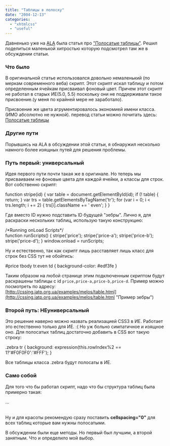 ```yaml
---
title: "Таблицы в полоску"
date: "2004-12-13"
categories: 
  - "xhtmlcss"
  - "useful"
---
```


Давненько уже на [ALA](http://www.alistapart.com/ "A List Apart") была статья про ["Полосатые таблицы"](http://www.alistapart.com/articles/zebratables/). Решил поделиться маленькой хитростью которую подсмотрел там же в обсуждении статьи.

### Что было

В оригинальной статье использовался довольно немаленький (по меркам современного веба) скрипт. Этот скрипт искал таблицу и потом определенным ячейкам присваивал фоновый цвет. Причем этот скрипт не работал в старых ИЕ(5.0, 5.5) поскольку они не поддерживали такое присвоение.(у меня по крайней мере не заработало).

Присвоение же цвета агрументировалось экономией имени класса.(ИМО абсолютно не нужной). перевод статьи можно почитать здесь: [Полосатые таблицы](http://cssing.iatp.org.ua/articles/index.php?p=6)

### Другие пути

Порывшись на ALA в обсуждении этой статьи, я обнаружил несколько намного более изящных путей для решения проблемы.

### Путь первый: универсальный

Идея первого пути почти такая же в оригинале. Но теперь мы присваиваем не фоновые цвета для каждой ячейки, а классы для строк. Вот собственно скрипт:

function stripe(id) {
    var table = document.getElementById(id);
    if (! table) { return; }
    var trs = table.getElementsByTagName('tr');
    for (var i = 0; i < trs.length; i += 2) {
      trs\[i\].className += ' even';
    }
  }

Где вместо ID нужно подставить ID будущей "зебры". Лично я, для раскраски нескольких таблиц, использую такую конструкцию:

/\*Running onLoad Scripts\*/  
  function runScripts()
	{
	stripe('price');
	stripe('price-a');
	stripe('price-b');
	stripe('price-d');
	}
window.onload = runScripts;

Ну и естественно, так как скрипт лишь расставляет лишь класс для строк без CSS тут не обойтись:

#price tbody tr.even td {
	background-color: #edf3fe
}

Таким образом на любой странице этим подключенным скриптом будут раскрашены таблицы с id `price,price-a,price-b,price-d`. Пример можно посмотреть по адресу: [http://cssing.iatp.org.ua/examples/melos/table.html](http://cssing.iatp.org.ua/examples/melos/table.html "Пример зебры")

### Второй путь: НЕуниверсальный

Это решение наверно можно назвать реализацией CSS3 в ИЕ. Работает это естественно только для ИЕ. :( Но уж больно симпатичное и изящное оно. Для полосатых таблиц достаточно добавить в CSS вот такую строку:

.zebra tr {
background: expression(this.rowIndex%2 == 1?'#F0F0F0':'#FFF');
} 

Все таблицы класса .zebra будут полосаты в ИЕ.

### Само собой

Для того что бы работал скрипт, надо что бы структура таблиц была примерно такая:

<table id='playlist'>
  <tbody>
    <tr class='odd'>
     ...
    </tr>
  </tbody>
</table>

Ну и для красоты рекомендую сразу поставить **cellspacing="0"** для всех таблиц которые вам нужны полосатыми.

В обсуждении были еще методы. Но первый был лучшим, а второй занятным. Что и определило мой выбор.
